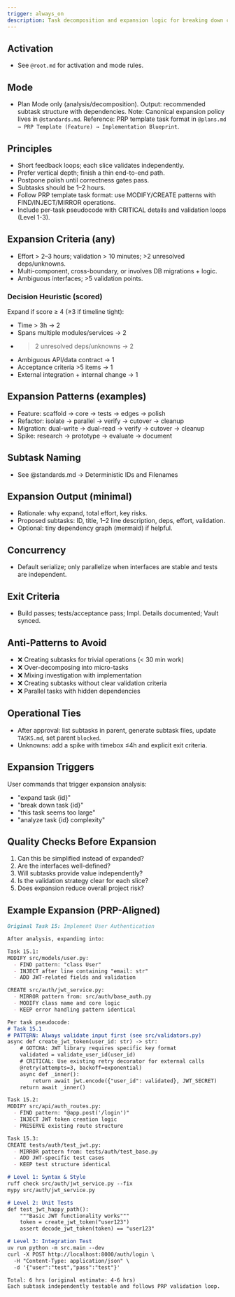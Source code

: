 ```yaml
---
trigger: always_on
description: Task decomposition and expansion logic for breaking down complex work into executable 2-hour tasks with proper dependency mapping
---
```


## Activation
- See `@root.md` for activation and mode rules.

## Mode
- Plan Mode only (analysis/decomposition). Output: recommended subtask structure with dependencies.
Note: Canonical expansion policy lives in `@standards.md`.
Reference: PRP template task format in `@plans.md → PRP Template (Feature) → Implementation Blueprint`.

## Principles
- Short feedback loops; each slice validates independently.
- Prefer vertical depth; finish a thin end-to-end path.
- Postpone polish until correctness gates pass.
- Subtasks should be 1–2 hours.
- Follow PRP template task format: use MODIFY/CREATE patterns with FIND/INJECT/MIRROR operations.
- Include per-task pseudocode with CRITICAL details and validation loops (Level 1-3).

## Expansion Criteria (any)
- Effort > 2–3 hours; validation > 10 minutes; >2 unresolved deps/unknowns.
- Multi-component, cross-boundary, or involves DB migrations + logic.
- Ambiguous interfaces; >5 validation points.

### Decision Heuristic (scored)
Expand if score ≥ 4 (≥3 if timeline tight):
- Time > 3h → 2
- Spans multiple modules/services → 2
- >2 unresolved deps/unknowns → 2
- Ambiguous API/data contract → 1
- Acceptance criteria >5 items → 1
- External integration + internal change → 1

## Expansion Patterns (examples)
- Feature: scaffold → core → tests → edges → polish
- Refactor: isolate → parallel → verify → cutover → cleanup
- Migration: dual-write → dual-read → verify → cutover → cleanup
- Spike: research → prototype → evaluate → document

## Subtask Naming
- See @standards.md → Deterministic IDs and Filenames

## Expansion Output (minimal)
- Rationale: why expand, total effort, key risks.
- Proposed subtasks: ID, title, 1–2 line description, deps, effort, validation.
- Optional: tiny dependency graph (mermaid) if helpful.

## Concurrency
- Default serialize; only parallelize when interfaces are stable and tests are independent.

## Exit Criteria
- Build passes; tests/acceptance pass; Impl. Details documented; Vault synced.

## Anti-Patterns to Avoid
- ❌ Creating subtasks for trivial operations (< 30 min work)
- ❌ Over-decomposing into micro-tasks
- ❌ Mixing investigation with implementation
- ❌ Creating subtasks without clear validation criteria
- ❌ Parallel tasks with hidden dependencies

## Operational Ties
- After approval: list subtasks in parent, generate subtask files, update `TASKS.md`, set parent `blocked`.
- Unknowns: add a spike with timebox ≤4h and explicit exit criteria.

## Expansion Triggers
User commands that trigger expansion analysis:
- "expand task {id}"
- "break down task {id}"
- "this task seems too large"
- "analyze task {id} complexity"

## Quality Checks Before Expansion
1. Can this be simplified instead of expanded?
2. Are the interfaces well-defined?
3. Will subtasks provide value independently?
4. Is the validation strategy clear for each slice?
5. Does expansion reduce overall project risk?

## Example Expansion (PRP-Aligned)

```markdown
Original Task 15: Implement User Authentication

After analysis, expanding into:

Task 15.1:
MODIFY src/models/user.py:
  - FIND pattern: "class User"
  - INJECT after line containing "email: str"
  - ADD JWT-related fields and validation

CREATE src/auth/jwt_service.py:
  - MIRROR pattern from: src/auth/base_auth.py
  - MODIFY class name and core logic
  - KEEP error handling pattern identical

Per task pseudocode:
# Task 15.1
# PATTERN: Always validate input first (see src/validators.py)
async def create_jwt_token(user_id: str) -> str:
    # GOTCHA: JWT library requires specific key format
    validated = validate_user_id(user_id)
    # CRITICAL: Use existing retry decorator for external calls
    @retry(attempts=3, backoff=exponential)
    async def _inner():
        return await jwt.encode({"user_id": validated}, JWT_SECRET)
    return await _inner()

Task 15.2:
MODIFY src/api/auth_routes.py:
  - FIND pattern: "@app.post('/login')"
  - INJECT JWT token creation logic
  - PRESERVE existing route structure

Task 15.3:
CREATE tests/auth/test_jwt.py:
  - MIRROR pattern from: tests/auth/test_base.py
  - ADD JWT-specific test cases
  - KEEP test structure identical

# Level 1: Syntax & Style
ruff check src/auth/jwt_service.py --fix
mypy src/auth/jwt_service.py

# Level 2: Unit Tests
def test_jwt_happy_path():
    """Basic JWT functionality works"""
    token = create_jwt_token("user123")
    assert decode_jwt_token(token) == "user123"

# Level 3: Integration Test
uv run python -m src.main --dev
curl -X POST http://localhost:8000/auth/login \
  -H "Content-Type: application/json" \
  -d '{"user":"test","pass":"test"}'

Total: 6 hrs (original estimate: 4-6 hrs)
Each subtask independently testable and follows PRP validation loop.
```
